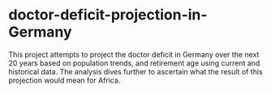 # doctor-deficit-projection-in-Germany
This project attempts to project the doctor deficit in Germany over the next 20 years based on population trends, and retirement age using current and historical data. The analysis dives further to ascertain what the result of this projection would mean for Africa.
